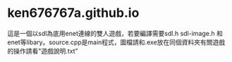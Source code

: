 # ken676767a.github.io
這是一個以sdl為底用enet連線的雙人遊戲，若要編譯需要sdl.h sdl-image.h 和enet等libary。source.cpp是main程式，圖檔請和.exe放在同個資料夾有關遊戲的操作請看"遊戲說明.txt"
